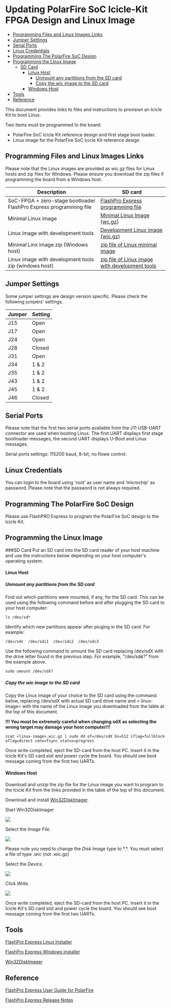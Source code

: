 # Updating PolarFire SoC  Icicle-Kit FPGA Design and Linux Image

- [Programming Files and Linux Images Links](#Links)
- [Jumper Settings](#Jumpers)
- [Serial Ports](#Serial-Ports)
- [Linux Credentials](#Credentials)
- [Programming The PolarFire SoC Design](#Programming-Design)
- [Programming the Linux Image](#Programming-Linux-Image)
    - [SD Card](#SD-Card) 
        - [Linux Host](#Linux-Host)
            - [Unmount any partitions from the SD card](#Unmount)
            - [Copy the wic image to the SD card](#Copy-wic)
        - [Windows Host](#Windows-Host)
- [Tools](#Tools)
- [Reference](#Reference)

This document provides links to files and instructions to provision an Icicle Kit to boot Linux.

Two items must be programmed to the board:
- PolarFire SoC Icicle Kit reference design and first stage boot loader.
- Linux image for the PolarFire SoC Icicle Kit reference design

<a name="Links"></a> 
##  Programming Files and Linux Images Links
Please note that the Linux images are provided as wic.gz files for Linux hosts and zip files for Windows. Please ensure you download the zip files if programming the board from a Windows host.

| Description                                                       | SD card |
| ----------------------------------------------- | --------- |
| SoC-FPGA + zero-stage bootloader FlashPro Express programming file | [FlashPro Express programming file](https://microchiptechnology-my.sharepoint.com/:u:/g/personal/cyril_jean_microchip_com/EfEZUeJqez5LjbgE7VLKQlIB7gD3O55D9AY2c-dymtsEmA?e=bTldiZ)  |
|  Minimal Linux image                        | [Minimal Linux Image (wc.gz)](https://microchiptechnology-my.sharepoint.com/:u:/g/personal/cyril_jean_microchip_com/EY7sfoD-Ud9Bqa0hTxnJCvABvZc4sZir87mYrWKxuN34vQ?e=lFas9R)  |
| Linux image with development tools | [Development Linux image (wic.gz)](https://microchiptechnology-my.sharepoint.com/:u:/g/personal/cyril_jean_microchip_com/EbPy2CSsm29ApA0y-wvGi2kBgLsGsP3g4HIdbVnh2RbkqQ?e=T4DtX3)  |
| Minimal Linx image zip (Windows host)| [zip file of Linux minimal image](https://microchiptechnology-my.sharepoint.com/:u:/g/personal/cyril_jean_microchip_com/EbmNJM8GO-NMlBtx_azAqA4B6Ruw_kOQoS5owypxR20hBA?e=tYSAOY)  |
| Linux image with development tools zip (windows host)| [zip file of Linux image with development tools](https://microchiptechnology-my.sharepoint.com/:u:/g/personal/cyril_jean_microchip_com/EXZmE6wahFJFqNVNOT1Yi2MBSfD0pCtGRLgqsch-kgnH0w?e=ZMYqS5)  |


<a name="Jumpers"></a>
## Jumper Settings
Some jumper settings are design version specific. Please check the following jumpers' settings.

|   Jumper  |  Setting |
| --------- | -------- |
|    J15    |   Open   |
|    J17    |   Open   |
|    J24    |   Open   |
|    J28    |  Closed  |
|    J31    |   Open   |
|    J34    |  1 & 2   |
|    J35    |  1 & 2   |
|    J43    |  1 & 2   |
|    J45    |  1 & 2   |
|    J46    |  Closed  |

<a name="Serial-Ports"></a>
## Serial Ports
Please note that the first two serial ports available from the J11 USB-UART connector are used when booting Linux. The first UART displays first stage bootloader messages, the second UART displays U-Boot and Linux messages.

Serial ports settings: 115200 baud, 8-bit, no flowe control.

<a name="Credentials"></a>
## Linux Credentials
You can login to the board using 'root' as user name and 'microchip' as password. Please note that the password is not always required.


<a name="Programming-Design"></a>
## Programming The PolarFire SoC Design
Please use FlashPRO Express to program the PolarFire SoC design to the Icicle Kit.

<a name="Programming-Linux-Image"></a>
## Programming the Linux Image
<a name="SD-Card"></a>
###SD Card 
Put an SD card into the SD card reader of your host machine and use the instructions below depending on your host computer's operating system.

<a name="Linux-Host"></a>
#### Linux Host

<a name="Unmount"></a>
##### Unmount any partitions from the SD card
Find out which partitions were mounted, if any, for the SD card. This can be used using the following command before and after plugging the SD card to your host computer:
```
ls /dev/sd*
```

Identify which new partitions appear after pluging in the SD card. For example:
```
/dev/sdc  /dev/sdc1  /dev/sdc2  /dev/sdc3
```
Use the following command to umount the SD card replacing /dev/sdX with the drive letter found in the previous step. For example, "/dev/sd**c**?" from the example above.


```
sudo umount /dev/sdX?
```

<a name="Copy-wic"></a>
##### Copy the wic image to the SD card
Copy the Linux image of your choice to the SD card using the command below, replacing /dev/sdX with actual SD card drive name and &lt; linux-image&gt; with the name of the Linux image you downloaded from the table at the top of this document.

**!!! You must be extremely careful when changing sdX as selecting the wrong target may damage your host computer!!!**

```
zcat <linux-image>.wic.gz | sudo dd of=/dev/sdX bs=512 iflag=fullblock oflag=direct conv=fsync status=progress
```
Once write completed, eject the SD-card from the host PC. Insert it in the Icicle Kit's SD card slot and power cycle the board. You should see boot message coming from the first two UARTs.

<a name="Windows-Host"></a>
#### Windows Host
Download and unzip the zip file for the Linux image you want to program to the Icicle Kit from the links provided in the table of the top of this document.

Download and install [Win32DiskImager](https://sourceforge.net/projects/win32diskimager/). 

Start Win32DiskImager

![](./images/start.png) 

Select the *Image File*.

![](./images/select-file.png) 

Please note you need to change the *Disk Image* type to \*.*. You must select a file of type .wic (not .wic.gz)

Select the *Device*.

![](./images/select-device.png) 

Click *Write*.

![](./images/progress.png) 

Once write completed, eject the SD-card from the host PC. Insert it in the Icicle Kit's SD card slot and power cycle the board. You should see boot message coming from the first two UARTs.

<a name="Tools"></a>
## Tools
[FlashPro Express Linux Installer](https://www.microsemi.com/document-portal/doc_download/1244910-download-programming-and-debug-v12-4-for-linux) 

[FlashPro Express Windows installer](https://www.microsemi.com/document-portal/doc_download/1244911-download-programming-and-debug-v12-4-for-windows) 

[Win32DiskImager](https://sourceforge.net/projects/win32diskimager/) 

<a name="Reference"></a>
## Reference
[FlashPro Express User Guide for PolarFire](https://www.microsemi.com/document-portal/doc_download/137627-flashpro-express-user-guide-for-polarfire) 

[FlashPro Express Release Notes](https://www.microsemi.com/document-portal/doc_download/1244868-programming-and-debug-tools-v12-4-release-notes) 



